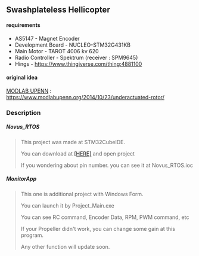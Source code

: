 ## Swashplateless Hellicopter

#### requirements

+ AS5147 - Magnet Encoder
+ Development Board - NUCLEO-STM32G431KB
+ Main Motor - TAROT 4006 kv 620
+ Radio Controller - Spektrum (receiver : SPM9645)
+ Hings - https://www.thingiverse.com/thing:4881100



#### original idea

[MODLAB UPENN](http://www.modlabupenn.org/) : https://www.modlabupenn.org/2014/10/23/underactuated-rotor/



### Description

##### Novus_RTOS

> This project was made at STM32CubeIDE.
>
> You can download at [[HERE]](https://www.st.com/en/development-tools/stm32cubeide.html) and open project 
>
> If you wondering about pin number. you can see it at Novus_RTOS.ioc



##### MonitorApp

> This one is additional project with Windows Form.
>
> You can launch it by Project_Main.exe
>
> You can see RC command, Encoder Data, RPM, PWM command, etc
>
> If your Propeller didn't work, you can change some gain at this program. 
>
> Any other function will update soon.